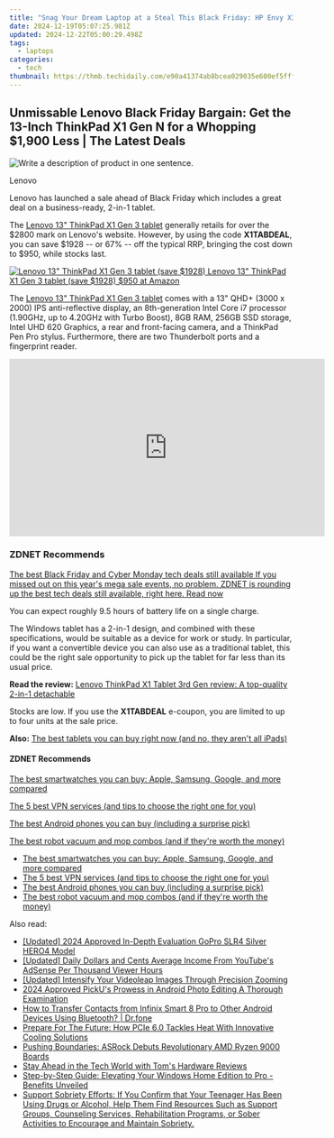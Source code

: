 ```yaml
---
title: "Snag Your Dream Laptop at a Steal This Black Friday: HP Envy X360 2-in-1 Touchscreen Goes for Only $499 After 40%% Discount | Find Top Tech Bargains"
date: 2024-12-19T05:07:25.981Z
updated: 2024-12-22T05:00:29.498Z
tags:
  - laptops
categories:
  - tech
thumbnail: https://thmb.techidaily.com/e90a41374ab8bcea029035e600ef5fff009cee16ec9e8eead9f3969598aefde0.jpg
---
```


## Unmissable Lenovo Black Friday Bargain: Get the 13-Inch ThinkPad X1 Gen N for a Whopping $1,900 Less | The Latest Deals

![Write a description of product in one sentence.](https://www.zdnet.com/a/img/resize/7f86bfc04ab19e7e261790544c3ec581022bdef6/2022/11/09/e828cd95-2651-402e-a59e-ff108b7b0fff/225.jpg?auto=webp&width=1280)

Lenovo

Lenovo has launched a sale ahead of Black Friday which includes a great deal on a business-ready, 2-in-1 tablet.

The [Lenovo 13" ThinkPad X1 Gen 3 tablet](https://buy.geni.us/Proxy.ashx?TSID=368250&GR%5FURL=https%3A%2F%2Fwww.amazon.com%2FLenovo-ThinkPad-Tablet-3rd-Gen%2Fdp%2FB07CYYY71S%3Ftag%3Dzd-buy-button-20%26ascsubtag%3D%5F%5FCOM%5FCLICK%5FID%5F%5F%7C9f308fd8-a974-4980-a54f-86897d3a7197%7Cdtp&dtb=1) generally retails for over the $2800 mark on Lenovo's website. However, by using the code **X1TABDEAL**, you can save $1928 -- or 67% -- off the typical RRP, bringing the cost down to $950, while stocks last.

[![Lenovo 13" ThinkPad X1 Gen 3 tablet (save $1928)](https://www.zdnet.com/a/img/resize/d15dba8be58eb90e22be5f870ce8f9f31263b046/2022/11/09/bcba1ad3-bb8d-42a7-aea1-ffcbaba348e8/224.jpg?auto=webp&fit=crop&height=172.5&width=294) Lenovo 13" ThinkPad X1 Gen 3 tablet (save $1928) $950 at Amazon](https://buy.geni.us/Proxy.ashx?TSID=368250&GR%5FURL=https%3A%2F%2Fwww.amazon.com%2FLenovo-ThinkPad-Tablet-3rd-Gen%2Fdp%2FB07CYYY71S%3Ftag%3Dzd-buy-button-20%26ascsubtag%3D%5F%5FCOM%5FCLICK%5FID%5F%5F%7C9f308fd8-a974-4980-a54f-86897d3a7197%7Cdtp&dtb=1)

The [Lenovo 13" ThinkPad X1 Gen 3 tablet](https://buy.geni.us/Proxy.ashx?TSID=368250&GR%5FURL=https%3A%2F%2Fwww.amazon.com%2FLenovo-ThinkPad-Tablet-3rd-Gen%2Fdp%2FB07CYYY71S%3Ftag%3Dzd-buy-button-20%26ascsubtag%3D%5F%5FCOM%5FCLICK%5FID%5F%5F%7C9f308fd8-a974-4980-a54f-86897d3a7197%7Cdtp&dtb=1) comes with a 13" QHD+ (3000 x 2000) IPS anti-reflective display, an 8th-generation Intel Core i7 processor (1.90GHz, up to 4.20GHz with Turbo Boost), 8GB RAM, 256GB SSD storage, Intel UHD 620 Graphics, a rear and front-facing camera, and a ThinkPad Pen Pro stylus. Furthermore, there are two Thunderbolt ports and a fingerprint reader.

<!-- affiliate ads begin -->
<iframe width="560" height="315" src="https://www.youtube.com/embed/1KKovVi9epE?si=EF7KA7b4KsEpWA-M" title="YouTube video player" frameborder="0" allow="accelerometer; autoplay; clipboard-write; encrypted-media; gyroscope; picture-in-picture; web-share" referrerpolicy="strict-origin-when-cross-origin" allowfullscreen></iframe>
<!-- affiliate ads end -->

### **ZDNET** Recommends

[The best Black Friday and Cyber Monday tech deals still available If you missed out on this year's mega sale events, no problem. ZDNET is rounding up the best tech deals still available, right here.  Read now](https://www.zdnet.com/collection/cyber-monday/)

You can expect roughly 9.5 hours of battery life on a single charge.

The Windows tablet has a 2-in-1 design, and combined with these specifications, would be suitable as a device for work or study. In particular, if you want a convertible device you can also use as a traditional tablet, this could be the right sale opportunity to pick up the tablet for far less than its usual price. 

**Read the review:** [Lenovo ThinkPad X1 Tablet 3rd Gen review: A top-quality 2-in-1 detachable](https://www.zdnet.com/product/lenovo-thinkpad-x1-tablet-2018/)

Stocks are low. If you use the **X1TABDEAL** e-coupon, you are limited to up to four units at the sale price.

**Also:** [The best tablets you can buy right now (and no, they aren't all iPads)](https://www.zdnet.com/article/best-tablet/)

#### **ZDNET** Recommends

[The best smartwatches you can buy: Apple, Samsung, Google, and more compared](https://www.zdnet.com/article/best-smartwatch/ "The best smartwatches you can buy: Apple, Samsung, Google, and more compared")

[The 5 best VPN services (and tips to choose the right one for you)](https://www.zdnet.com/article/best-vpn/ "The 5 best VPN services (and tips to choose the right one for you)")

[The best Android phones you can buy (including a surprise pick)](https://www.zdnet.com/article/best-android-phone/ "The best Android phones you can buy (including a surprise pick)")

[The best robot vacuum and mop combos (and if they're worth the money)](https://www.zdnet.com/article/best-robot-vacuum-mop/ "The best robot vacuum and mop combos (and if they're worth the money)")

* [The best smartwatches you can buy: Apple, Samsung, Google, and more compared](https://www.zdnet.com/article/best-smartwatch/ "The best smartwatches you can buy: Apple, Samsung, Google, and more compared")
* [The 5 best VPN services (and tips to choose the right one for you)](https://www.zdnet.com/article/best-vpn/ "The 5 best VPN services (and tips to choose the right one for you)")
* [The best Android phones you can buy (including a surprise pick)](https://www.zdnet.com/article/best-android-phone/ "The best Android phones you can buy (including a surprise pick)")
* [The best robot vacuum and mop combos (and if they're worth the money)](https://www.zdnet.com/article/best-robot-vacuum-mop/ "The best robot vacuum and mop combos (and if they're worth the money)")

<ins class="adsbygoogle"
     style="display:block"
     data-ad-format="autorelaxed"
     data-ad-client="ca-pub-7571918770474297"
     data-ad-slot="1223367746"></ins>

<ins class="adsbygoogle"
     style="display:block"
     data-ad-client="ca-pub-7571918770474297"
     data-ad-slot="8358498916"
     data-ad-format="auto"
     data-full-width-responsive="true"></ins>

<span class="atpl-alsoreadstyle">Also read:</span>
<div><ul>
<li><a href="https://fox-helps.techidaily.com/updated-2024-approved-in-depth-evaluation-gopro-slr4-silver-hero4-model/"><u>[Updated] 2024 Approved In-Depth Evaluation GoPro SLR4 Silver HERO4 Model</u></a></li>
<li><a href="https://youtube-blog.techidaily.com/ed-daily-dollars-and-cents-average-income-from-youtubes-adsense-per-thousand-viewer-hours/"><u>[Updated] Daily Dollars and Cents Average Income From YouTube's AdSense Per Thousand Viewer Hours</u></a></li>
<li><a href="https://extra-approaches.techidaily.com/updated-intensify-your-videoleap-images-through-precision-zooming/"><u>[Updated] Intensify Your Videoleap Images Through Precision Zooming</u></a></li>
<li><a href="https://fox-access.techidaily.com/2024-approved-pickus-prowess-in-android-photo-editing-a-thorough-examination/"><u>2024 Approved PickU's Prowess in Android Photo Editing A Thorough Examination</u></a></li>
<li><a href="https://blog-min.techidaily.com/how-to-transfer-contacts-from-infinix-smart-8-pro-to-other-android-devices-using-bluetooth-drfone-by-drfone-transfer-from-android-transfer-from-android/"><u>How to Transfer Contacts from Infinix Smart 8 Pro to Other Android Devices Using Bluetooth? | Dr.fone</u></a></li>
<li><a href="https://hardware-reviews.techidaily.com/prepare-for-the-future-how-pcie-60-tackles-heat-with-innovative-cooling-solutions/"><u>Prepare For The Future: How PCIe 6.0 Tackles Heat With Innovative Cooling Solutions</u></a></li>
<li><a href="https://hardware-reviews.techidaily.com/pushing-boundaries-asrock-debuts-revolutionary-amd-ryzen-9000-boards/"><u>Pushing Boundaries: ASRock Debuts Revolutionary AMD Ryzen 9000 Boards</u></a></li>
<li><a href="https://hardware-reviews.techidaily.com/stay-ahead-in-the-tech-world-with-toms-hardware-reviews/"><u>Stay Ahead in the Tech World with Tom's Hardware Reviews</u></a></li>
<li><a href="https://app-tips.techidaily.com/step-by-step-guide-elevating-your-windows-home-edition-to-pro-benefits-unveiled/"><u>Step-by-Step Guide: Elevating Your Windows Home Edition to Pro - Benefits Unveiled</u></a></li>
<li><a href="https://hardware-reviews.techidaily.com/support-sobriety-efforts-if-you-confirm-that-your-teenager-has-been-using-drugs-or-alcohol-help-them-find-resources-such-as-support-groups-counseling-servic85/"><u>Support Sobriety Efforts: If You Confirm that Your Teenager Has Been Using Drugs or Alcohol, Help Them Find Resources Such as Support Groups, Counseling Services, Rehabilitation Programs, or Sober Activities to Encourage and Maintain Sobriety.</u></a></li>
</ul></div>

